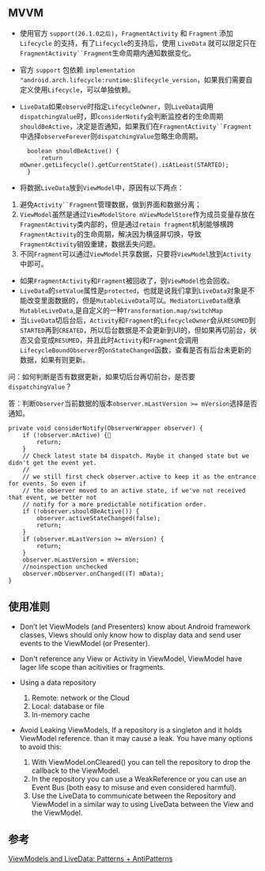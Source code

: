 ## MVVM

* 使用官方 `support(26.1.0之后)`，`FragmentActivity` 和 `Fragment` 添加 `Lifecycle` 的支持，有了`Lifecycle`的支持后，使用 `LiveData` 就可以限定只在`FragmentActivity``Fragment`生命周期内通知数据变化。
* 官方 `support` 包依赖 `implementation "android.arch.lifecycle:runtime:$lifecycle_version`，如果我们需要自定义使用`Lifecycle`，可以单独依赖。
* `LiveData`如果`observe`时指定`LifecycleOwner`，则`LiveData`调用`dispatchingValue`时，即`considerNotify`会判断监控者的生命周期`shouldBeActive`，决定是否通知，如果我们在`FragmentActivity``Fragment`中选择`observeForever`则`dispatchingValue`忽略生命周期。

        boolean shouldBeActive() {
            return mOwner.getLifecycle().getCurrentState().isAtLeast(STARTED);
        }

* 将数据`LiveData`放到`ViewModel`中，原因有以下两点：
 1. 避免`Activity``Fragment`管理数据，做到界面和数据分离；
 2. `ViewModel`虽然是通过`ViewModelStore mViewModelStore`作为成员变量存放在`FragmentActivity`类内部的，但是通过`retain fragment`机制能够横跨`FragmentActivity`的生命周期，解决因为横竖屏切换，导致`FragmentActivity`销毁重建，数据丢失问题。
 3. 不同`Fragment`可以通过`ViewModel`共享数据，只要将`ViewModel`放到`Activity`中即可。
* 如果`FragmentActivity`和`Fragment`被回收了，则`ViewModel`也会回收。
* `LiveData`的`setValue`属性是`protected`，也就是说我们拿到`LiveData`对象是不能改变里面数据的，但是`MutableLiveData`可以。`MediatorLiveData`继承`MutableLiveData`,是自定义的一种`Transformation.map/switchMap`
* 当`LiveData`切后台后，`Activity`和`Fragment`的`LifecycleOwner`会从`RESUMED`到`STARTED`再到`CREATED`，所以后台数据是不会更新到UI的，但如果再切前台，状态又会变成`RESUMED`，并且此时`Activity`和`Fragment`会调用`LifecycleBoundObserver`的`onStateChanged`函数，查看是否有后台未更新的数据，如果有则更新。

问：如何判断是否有数据更新，如果切后台再切前台，是否要`dispatchingValue`？

答：判断`Observer`当前数据的版本`observer.mLastVersion >= mVersion`选择是否通知。

    private void considerNotify(ObserverWrapper observer) {
        if (!observer.mActive) {
            return;
        }
        // Check latest state b4 dispatch. Maybe it changed state but we didn't get the event yet.
        //
        // we still first check observer.active to keep it as the entrance for events. So even if
        // the observer moved to an active state, if we've not received that event, we better not
        // notify for a more predictable notification order.
        if (!observer.shouldBeActive()) {
            observer.activeStateChanged(false);
            return;
        }
        if (observer.mLastVersion >= mVersion) {
            return;
        }
        observer.mLastVersion = mVersion;
        //noinspection unchecked
        observer.mObserver.onChanged((T) mData);
    }

## 使用准则
* Don’t let ViewModels (and Presenters) know about Android framework classes, Views should only know how to display data and send user events to the ViewModel (or Presenter).

* Don't reference any View or Activity in ViewModel, ViewModel have lager life scope than acitivities or fragments.
 
* Using a data repository
	1. Remote: network or the Cloud
	2. Local: database or file
	3. In-memory cache

* Avoid Leaking ViewModels, If a repository is a singleton and it holds ViewModel reference. than it may cause a leak. You have many options to avoid this:

	1. With ViewModel.onCleared() you can tell the repository to drop the callback to the ViewModel.
	2. In the repository you can use a WeakReference or you can use an Event Bus (both easy to misuse and even considered harmful).
	3. Use the LiveData to communicate between the Repository and ViewModel in a similar way to using LiveData between the View and the ViewModel.

## 参考

[ViewModels and LiveData: Patterns + AntiPatterns](https://medium.com/androiddevelopers/viewmodels-and-livedata-patterns-antipatterns-21efaef74a54)
